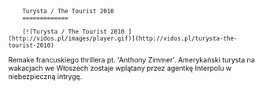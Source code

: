 
        Turysta / The Tourist 2010 
        =============
        
        [![Turysta / The Tourist 2010 ](http://vidos.pl/images/player.gif)](http://vidos.pl/turysta-the-tourist-2010)
        
        
 Remake francuskiego thrillera pt. 'Anthony Zimmer'. Amerykański turysta na wakacjach we Włoszech zostaje wplątany przez agentkę Interpolu w niebezpieczną intrygę.
    